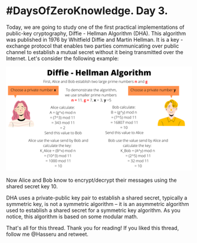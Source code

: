 # #DaysOfZeroKnowledge. Day 3.

Today, we are going to study one of the first practical implementations of public-key cryptography, Diffie - Hellman Algorithm (DHA). This algorithm was published in 1976 by Whitfield Diffie and Martin Hellman. It is a key - exchange protocol that enables two parties communicating over public channel to establish a mutual secret without it being transmitted over the Internet. Let's consider the following example: 

![Diffie - Hellman Algorithm](https://raw.githubusercontent.com/hasselalcala/DaysOfZeroKnowledge/main/images/diffieHellman.png)

Now Alice and Bob know to encrypt/decrypt their messages using the shared secret key 10.

DHA uses a private-public key pair to establish a shared secret, typically a symmetric key, is not a symmetric algorithm – it is an asymmetric algorithm used to establish a shared secret for a symmetric key algorithm. As you notice, this algorithm is based on some modular math. 

That's all for this thread. Thank you for reading! If you liked this thread, follow me @Hasseru and retweet.








